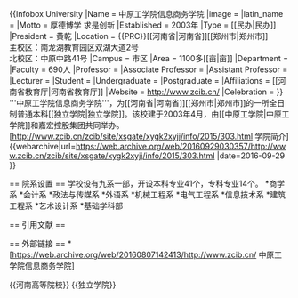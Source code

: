 {{Infobox University
|Name        = 中原工学院信息商务学院
|image       = 
|latin_name  = 
|Motto       = 厚德博学 求是创新
|Established = 2003年
|Type        = [[民办|民办]]
|President   = 黄乾
|Location    = {{PRC}}[[河南省|河南省]][[郑州市|郑州市]]<br>主校区：南龙湖教育园区双湖大道2号<br>北校区：中原中路41号
|Campus      = 市区
|Area        = 1100多[[亩|亩]]
|Department  =
|Faculty             = 690人
|Professor           = 
|Associate Professor = 
|Assistant Professor = 
|Lecturer            = 
|Student             = 
|Undergraduate       = 
|Postgraduate        = 
|Affiliations  = [[河南省教育厅|河南省教育厅]]
|Website             = http://www.zcib.cn/
|Celebration         = 
}}
'''中原工学院信息商务学院'''，为[[河南省|河南省]][[郑州市|郑州市]]的一所全日制普通本科[[独立学院|独立学院]]。该校建于2003年4月，由[[中原工学院|中原工学院]]和嘉宏控股集团共同举办。<ref name=xyjj>[http://www.zcib.cn/zcib/site/xsgate/xygk2xyjj/info/2015/303.html 学院简介] {{webarchive|url=https://web.archive.org/web/20160929030357/http://www.zcib.cn/zcib/site/xsgate/xygk2xyjj/info/2015/303.html |date=2016-09-29 }}</ref>

== 院系设置 ==
学校设有九系一部，开设本科专业41个，专科专业14个。<ref name=xyjj/>
*商学系
*会计系
*政法与传媒系
*外语系
*机械工程系
*电气工程系
*信息技术系
*建筑工程系
*艺术设计系
*基础学科部

== 引用文献 ==
<references/>

== 外部链接 ==
*[https://web.archive.org/web/20160807142413/http://www.zcib.cn/ 中原工学院信息商务学院]

{{河南高等院校}}
{{独立学院}}